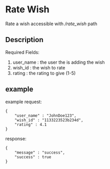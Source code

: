 # Rate Wish

Rate a wish
accessible with */rate_wish* path

## Description
Required Fields:

1. user_name : the user the is adding the wish
2. wish_id : the wish to rate
3. rating : the rating to give (1-5)

## example
example request:
```
{
	"user_name" : "JohnDoe123",
	"wish_id" : "1133223523b234d",
	"rating" : 4.1
}

```

response:
```
{
	"message" : "success",	
	"success" : true
}
```

